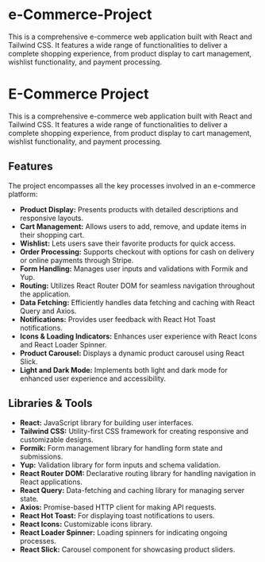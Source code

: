 # e-Commerce-Project
This is a comprehensive e-commerce web application built with React and Tailwind CSS. It features a wide range of functionalities to deliver a complete shopping experience, from product display to cart management, wishlist functionality, and payment processing.
<h1>E-Commerce Project</h1>

<p>This is a comprehensive e-commerce web application built with React and Tailwind CSS. It features a wide range of functionalities to deliver a complete shopping experience, from product display to cart management, wishlist functionality, and payment processing.</p>

<h2>Features</h2>

<p>The project encompasses all the key processes involved in an e-commerce platform:</p>

<ul>
    <li><strong>Product Display:</strong> Presents products with detailed descriptions and responsive layouts.</li>
    <li><strong>Cart Management:</strong> Allows users to add, remove, and update items in their shopping cart.</li>
    <li><strong>Wishlist:</strong> Lets users save their favorite products for quick access.</li>
    <li><strong>Order Processing:</strong> Supports checkout with options for cash on delivery or online payments through Stripe.</li>
    <li><strong>Form Handling:</strong> Manages user inputs and validations with Formik and Yup.</li>
    <li><strong>Routing:</strong> Utilizes React Router DOM for seamless navigation throughout the application.</li>
    <li><strong>Data Fetching:</strong> Efficiently handles data fetching and caching with React Query and Axios.</li>
    <li><strong>Notifications:</strong> Provides user feedback with React Hot Toast notifications.</li>
    <li><strong>Icons & Loading Indicators:</strong> Enhances user experience with React Icons and React Loader Spinner.</li>
    <li><strong>Product Carousel:</strong> Displays a dynamic product carousel using React Slick.</li>
    <li><strong>Light and Dark Mode:</strong> Implements both light and dark mode for enhanced user experience and accessibility.</li>
</ul>

<h2>Libraries & Tools</h2>

<ul>
    <li><strong>React:</strong> JavaScript library for building user interfaces.</li>
    <li><strong>Tailwind CSS:</strong> Utility-first CSS framework for creating responsive and customizable designs.</li>
    <li><strong>Formik:</strong> Form management library for handling form state and submissions.</li>
    <li><strong>Yup:</strong> Validation library for form inputs and schema validation.</li>
    <li><strong>React Router DOM:</strong> Declarative routing library for handling navigation in React applications.</li>
    <li><strong>React Query:</strong> Data-fetching and caching library for managing server state.</li>
    <li><strong>Axios:</strong> Promise-based HTTP client for making API requests.</li>
    <li><strong>React Hot Toast:</strong> For displaying toast notifications to users.</li>
    <li><strong>React Icons:</strong> Customizable icons library.</li>
    <li><strong>React Loader Spinner:</strong> Loading spinners for indicating ongoing processes.</li>
    <li><strong>React Slick:</strong> Carousel component for showcasing product sliders.</li>
</ul>
